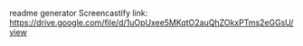 readme generator
Screencastify link: https://drive.google.com/file/d/1uOpUxee5MKqtO2auQhZOkxPTms2eGGsU/view
